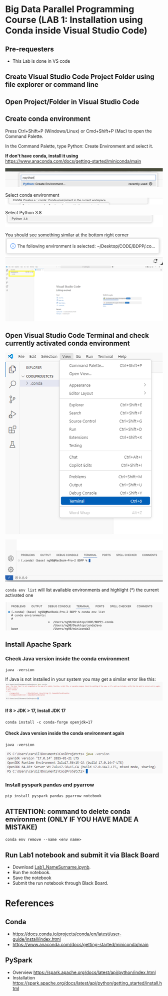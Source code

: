 # Big Data Parallel Programming Course (LAB 1: Installation using Conda inside Visual Studio Code)

## Pre-requesters
- This Lab is done in VS code

## Create Visual Studio Code Project Folder using file explorer or command line 

## Open Project/Folder in Visual Studio Code

## Create conda environment
Press Ctrl+Shift+P (Windows/Linux) or Cmd+Shift+P (Mac) to open the Command Palette.

In the Command Palette, type Python: Create Environment and select it.

**If don't have conda, install it using** https://www.anaconda.com/docs/getting-started/miniconda/main

![](Create_Env_1.png)

Select conda environment
![](Create_Env_2.png)

Select Python 3.8
![](Create_Env_3.png)

You should see something similar at the bottom right corner
![](Create_Env_4.png)
![Conda_Install_Success.png](Conda_Install_Success.png)

## Open Visual Studio Code Terminal and check currently activated conda environment
![Open_Terminal.png](Open_Terminal.png)

![](Check_Env_2.png)

`conda env list` will list available environments and highlight (*) the current activated one

![](Check_Env_3.png)

## Install Apache Spark
### Check Java version inside the conda environment
``java -version``

If Java is not installed in your system you may get a similar error like this:
![Java_Not_Found.png](Java_Not_Found.png)
#### If 8 > JDK > 17, Install JDK 17
``conda install -c conda-forge openjdk=17``
#### Check Java version inside the conda environment again
``java -version``

![Java_Install_Success.png](Java_Install_Success.png)
### Install pyspark pandas and pyarrow
``pip install pyspark pandas pyarrow notebook``

## ATTENTION: command to delete conda environment (ONLY IF YOU HAVE MADE A MISTAKE)
``conda env remove --name <env name>``

## Run Lab1 notebook and submit it via Black Board

- Download [Lab1_NameSurname.ipynb](Lab1_NameSurname.ipynb).
- Run the notebook. 
- Save the notebook
- Submit the run notebook through Black Board.

# References
## Conda 
- https://docs.conda.io/projects/conda/en/latest/user-guide/install/index.html
- https://www.anaconda.com/docs/getting-started/miniconda/main

## PySpark
- Overview https://spark.apache.org/docs/latest/api/python/index.html
- Installation https://spark.apache.org/docs/latest/api/python/getting_started/install.html
